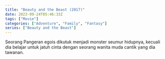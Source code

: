 ```yaml
---
title: "Beauty and the Beast (2017)"
date: 2023-09-24T05:46:33Z
tags: ["Movie"]
categories: ["Adventure", "Family", "Fantasy"]
series: ["Beauty and the Beast"]
---
```


Seorang Pangeran egois dikutuk menjadi monster seumur hidupnya, kecuali dia belajar untuk jatuh cinta dengan seorang wanita muda cantik yang dia tawanan.

  <mux-player stream-type="on-demand"
  src="https://kp3d-my.sharepoint.com/personal/ryoo_kp3d_onmicrosoft_com/_layouts/15/download.aspx?share=Ed0czuHTXQRFgJJh1VRYh8gBcwXQv-gkhQMgUCPQA1RnyQ" metadata-video-title="Beauty and the Beast (2017)" prefer-playback="mse" controls>
  </mux-player>
  
  
  <script src="https://cdn.jsdelivr.net/npm/@mux/mux-player"></script>
  
   <script id="sRwdJ2mUyOst28j1eEEYUVCzNxMa4iUqRXOz01P54iVQ" type="application/ld+json">
 {
  "@context": "https://schema.org/",
  "@type": "VideoObject",
  "name": "Beauty and the Beast (2017)",
  "contentUrl": "https://stream.mux.com/WUI00je1gFJg02VsUtymGNsPlBe8yWWQRh00IRrB8G600hE.m3u8",
  "thumbnailUrl": "https://www.themoviedb.org/t/p/original/gbeMGa95MzKDYtKc5nkywlSjT9A.jpg?width=314&fit_mode=preserve&time=25",
  "uploadDate": "2023-09-24T05:46:33Z",
}

</script>